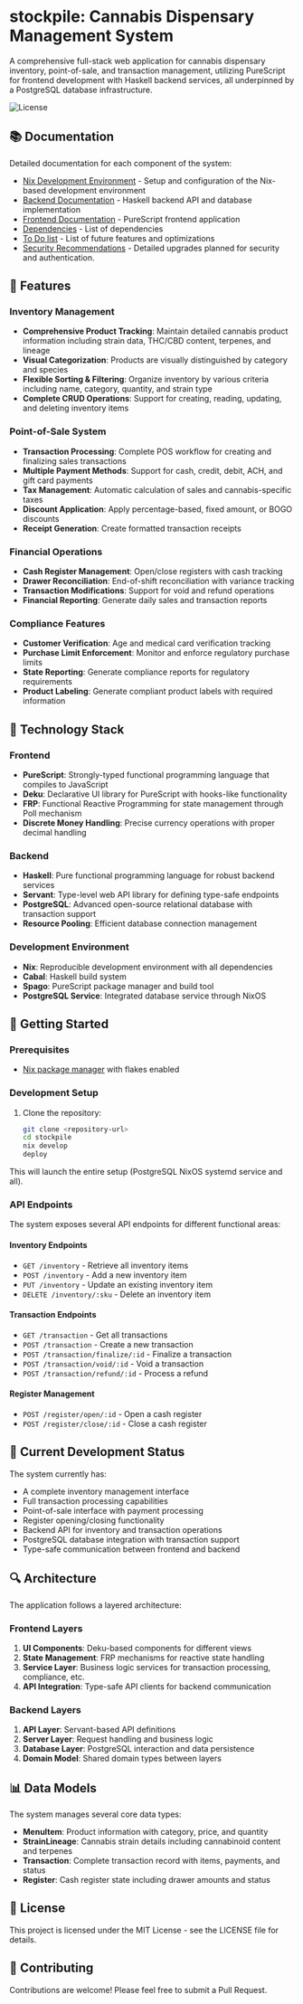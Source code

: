 # stockpile: Cannabis Dispensary Management System

A comprehensive full-stack web application for cannabis dispensary inventory, point-of-sale, and transaction management, utilizing PureScript for frontend development with Haskell backend services, all underpinned by a PostgreSQL database infrastructure.

![License](https://img.shields.io/badge/license-MIT-blue.svg)

## 📚 Documentation

Detailed documentation for each component of the system:

- [Nix Development Environment](./Docs/NixDevEnvironment.md) - Setup and configuration of the Nix-based development environment
- [Backend Documentation](./Docs/BackEnd.md) - Haskell backend API and database implementation
- [Frontend Documentation](./Docs/FrontEnd.md) - PureScript frontend application
- [Dependencies](./Docs/Dependencies.md) - List of dependencies
- [To Do list](./Docs/TODO.md) - List of future features and optimizations
- [Security Recommendations](./Docs/SecurityStrategies.md) - Detailed upgrades planned for security and authentication.

## 🌟 Features

### Inventory Management
- **Comprehensive Product Tracking**: Maintain detailed cannabis product information including strain data, THC/CBD content, terpenes, and lineage
- **Visual Categorization**: Products are visually distinguished by category and species
- **Flexible Sorting & Filtering**: Organize inventory by various criteria including name, category, quantity, and strain type
- **Complete CRUD Operations**: Support for creating, reading, updating, and deleting inventory items

### Point-of-Sale System
- **Transaction Processing**: Complete POS workflow for creating and finalizing sales transactions
- **Multiple Payment Methods**: Support for cash, credit, debit, ACH, and gift card payments
- **Tax Management**: Automatic calculation of sales and cannabis-specific taxes
- **Discount Application**: Apply percentage-based, fixed amount, or BOGO discounts
- **Receipt Generation**: Create formatted transaction receipts

### Financial Operations
- **Cash Register Management**: Open/close registers with cash tracking
- **Drawer Reconciliation**: End-of-shift reconciliation with variance tracking
- **Transaction Modifications**: Support for void and refund operations
- **Financial Reporting**: Generate daily sales and transaction reports

### Compliance Features
- **Customer Verification**: Age and medical card verification tracking
- **Purchase Limit Enforcement**: Monitor and enforce regulatory purchase limits
- **State Reporting**: Generate compliance reports for regulatory requirements
- **Product Labeling**: Generate compliant product labels with required information

## 🔧 Technology Stack

### Frontend
- **PureScript**: Strongly-typed functional programming language that compiles to JavaScript
- **Deku**: Declarative UI library for PureScript with hooks-like functionality
- **FRP**: Functional Reactive Programming for state management through Poll mechanism
- **Discrete Money Handling**: Precise currency operations with proper decimal handling

### Backend
- **Haskell**: Pure functional programming language for robust backend services
- **Servant**: Type-level web API library for defining type-safe endpoints
- **PostgreSQL**: Advanced open-source relational database with transaction support
- **Resource Pooling**: Efficient database connection management

### Development Environment
- **Nix**: Reproducible development environment with all dependencies
- **Cabal**: Haskell build system
- **Spago**: PureScript package manager and build tool
- **PostgreSQL Service**: Integrated database service through NixOS

## 🚀 Getting Started

### Prerequisites

- [Nix package manager](https://nixos.org/download.html) with flakes enabled

### Development Setup

1. Clone the repository:
   ```bash
   git clone <repository-url>
   cd stockpile
   nix develop
   deploy
   ```

This will launch the entire setup (PostgreSQL NixOS systemd service and all).

### API Endpoints

The system exposes several API endpoints for different functional areas:

#### Inventory Endpoints
- `GET /inventory` - Retrieve all inventory items
- `POST /inventory` - Add a new inventory item
- `PUT /inventory` - Update an existing inventory item
- `DELETE /inventory/:sku` - Delete an inventory item

#### Transaction Endpoints
- `GET /transaction` - Get all transactions
- `POST /transaction` - Create a new transaction
- `POST /transaction/finalize/:id` - Finalize a transaction
- `POST /transaction/void/:id` - Void a transaction
- `POST /transaction/refund/:id` - Process a refund

#### Register Management
- `POST /register/open/:id` - Open a cash register
- `POST /register/close/:id` - Close a cash register

## 🔄 Current Development Status

The system currently has:

- A complete inventory management interface
- Full transaction processing capabilities
- Point-of-sale interface with payment processing
- Register opening/closing functionality
- Backend API for inventory and transaction operations
- PostgreSQL database integration with transaction support
- Type-safe communication between frontend and backend

## 🔍 Architecture

The application follows a layered architecture:

### Frontend Layers
1. **UI Components**: Deku-based components for different views
2. **State Management**: FRP mechanisms for reactive state handling
3. **Service Layer**: Business logic services for transaction processing, compliance, etc.
4. **API Integration**: Type-safe API clients for backend communication

### Backend Layers
1. **API Layer**: Servant-based API definitions
2. **Server Layer**: Request handling and business logic
3. **Database Layer**: PostgreSQL interaction and data persistence
4. **Domain Model**: Shared domain types between layers

## 📊 Data Models

The system manages several core data types:

- **MenuItem**: Product information with category, price, and quantity
- **StrainLineage**: Cannabis strain details including cannabinoid content and terpenes
- **Transaction**: Complete transaction record with items, payments, and status
- **Register**: Cash register state including drawer amounts and status

## 📜 License

This project is licensed under the MIT License - see the LICENSE file for details.

## 🤝 Contributing

Contributions are welcome! Please feel free to submit a Pull Request.